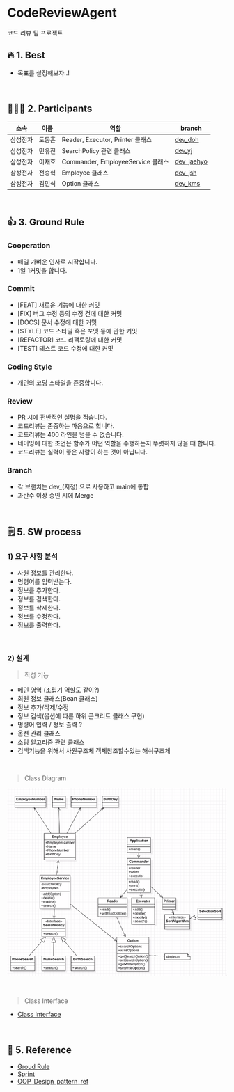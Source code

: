 # CodeReviewAgent
코드 리뷰 팀 프로젝트

## :fire: 1. Best
- 목표를 설정해보자..!

<br>

## 🧑‍🤝‍🧑 2. Participants
|소속|이름|역할|branch|
|------|---|---|----|
|삼성전자|도동훈|Reader, Executor, Printer 클래스|[dev_doh](https://github.com/dheldh77/Best/tree/dev_doh)|
|삼성전자|민유진|SearchPolicy 관련 클래스|[dev_yj](https://github.com/dheldh77/Best/tree/dev_yj)|
|삼성전자|이재효|Commander, EmployeeService 클래스|[dev_jaehyo](https://github.com/dheldh77/Best/tree/dev_jaehyo)|
|삼성전자|전승혁|Employee 클래스|[dev_jsh](https://github.com/dheldh77/Best/tree/dev_jsh)|
|삼성전자|김민석|Option 클래스|[dev_kms](https://github.com/dheldh77/Best/tree/dev_kms)|

<br>

## 👍 3. Ground Rule

### Cooperation
- 매일 가벼운 인사로 시작합니다.
- 1일 1커밋을 합니다.

### Commit 
- [FEAT] 새로운 기능에 대한 커밋
- [FIX] 버그 수정 등의 수정 건에 대한 커밋
- [DOCS] 문서 수정에 대한 커밋
- [STYLE] 코드 스타일 혹은 포맷 등에 관한 커밋
- [REFACTOR] 코드 리팩토링에 대한 커밋
- [TEST] 테스트 코드 수정에 대한 커밋

### Coding Style
- 개인의 코딩 스타일을 존중합니다.

### Review 
- PR 시에 전반적인 설명을 적습니다.
- 코드리뷰는 존중하는 마음으로 합니다.
- 코드리뷰는 400 라인을 넘을 수 없습니다.
- 네이밍에 대한 조언은 함수가 어떤 역할을 수행하는지 뚜렷하지 않을 떄 합니다.
- 코드리뷰는 실력이 좋은 사람이 하는 것이 아닙니다.

### Branch
- 각 브랜치는 dev_(지정) 으로 사용하고 main에 통합
- 과반수 이상 승인 시에 Merge

<br>

## 🗒️ 5. SW process
### 1) 요구 사항 분석
- 사원 정보를 관리한다.
- 명령어를 입력받는다.
- 정보를 추가한다.
- 정보를 검색한다.
- 정보를 삭제한다.
- 정보를 수정한다.
- 정보를 출력한다.

<br>

### 2) 설계
> 작성 기능
- 메인 영역 (조립기 역할도 같이?)
- 회원 정보 클래스(Bean 클래스)
- 정보 추가/삭제/수정
- 정보 검색(옵션에 따른 하위 콘크리트 클래스 구현)
- 명령어 입력 / 정보 출력 ?
- 옵션 관리 클래스
- 소팅 알고리즘 관련 클래스
- 검색기능을 위해서 사원구조체 객체참조할수있는 해쉬구조체

<br>

> Class Diagram

![Class Diagram](DesignDocumetation/KakaoTalk_Photo_2022-04-15-09-28-28.png)

<br>

> Class Interface
- [Class Interface](https://github.com/dheldh77/Best/blob/dev_kms/DesignDocumetation/methodSignature.md)

<br>

## 📘 5. Reference
- [Groud Rule](https://app.sli.do/event/bE61HmGBotM1S8qv1BtLS2/live/polls)
- [Sprint](https://carnation-belief-5ee.notion.site/bf110aee0db8430bad07e9a0378b1cbf?v=5506304380b84935a5c6a0923827244b)
- [OOP_Design_pattern_ref](https://carnation-belief-5ee.notion.site/3-Architect-Design-680ae934fd0044a3908c3dfc7b53d9ec)

